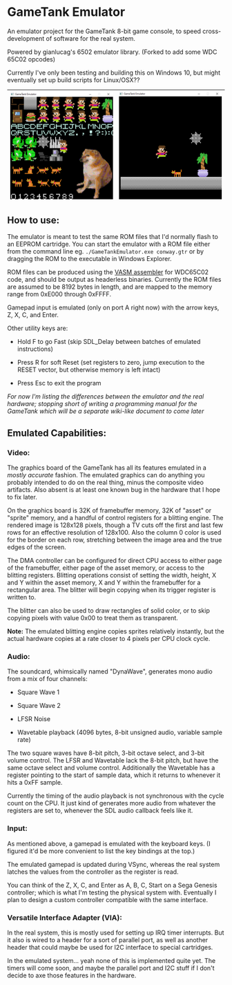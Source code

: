 # GameTank Emulator

An emulator project for the GameTank 8-bit game console, to speed cross-development of software for the real system.

Powered by gianlucag's 6502 emulator library. (Forked to add some WDC 65C02 opcodes)

Currently I've only been testing and building this on Windows 10, but might eventually set up build scripts for Linux/OSX??

| ![displaying a whole sprite sheet](img/spritesheet.PNG) | ![a simple platform game scene](img/simplelevel.PNG) |
|-----------------|--------------------|

## How to use:
The emulator is meant to test the same ROM files that I'd normally flash to an EEPROM cartridge. You can start the emulator with a ROM file
either from the command line eg. `./GameTankEmulator.exe conway.gtr` or by dragging the ROM to the executable in Windows Explorer.

ROM files can be produced using the [VASM assembler](http://sun.hasenbraten.de/vasm/) for WDC65C02 code, and should be output as headerless binaries. Currently the ROM files are assumed to be 8192 bytes in length, and are mapped to the memory range from 0xE000 through 0xFFFF.

Gamepad input is emulated (only on port A right now) with the arrow keys, Z, X, C, and Enter.

Other utility keys are:

* Hold F to go Fast (skip SDL_Delay between batches of emulated instructions)

* Press R for soft Reset (set registers to zero, jump execution to the RESET vector, but otherwise memory is left intact)

* Press Esc to exit the program

_For now I'm listing the differences between the emulator and the real hardware; stopping short of writing a programming manual for the GameTank which will be a separate wiki-like document to come later_

## Emulated Capabilities:

### Video:

The graphics board of the GameTank has all its features emulated in a _mostly accurate_ fashion. The emulated graphics can do anything you probably intended to do on the real thing, minus the composite video artifacts. Also absent is at least one known bug in the hardware that I hope to fix later.

On the graphics board is 32K of framebuffer memory, 32K of "asset" or "sprite" memory, and a handful of control registers for a blitting engine. The rendered image is 128x128 pixels, though a TV cuts off the first and last few rows for an effective resolution of 128x100. Also the column 0 color is used for the border on each row, stretching between the image area and the true edges of the screen.

The DMA controller can be configured for direct CPU access to either page of the framebuffer, either page of the asset memory, or access to the blitting registers. Blitting operations consist of setting the width, height, X and Y within the asset memory, X and Y within the framebuffer for a rectangular area. The blitter will begin copying when its trigger register is written to.

The blitter can also be used to draw rectangles of solid color, or to skip copying pixels with value 0x00 to treat them as transparent.

**Note:** The emulated blitting engine copies sprites relatively instantly, but the actual hardware copies at a rate closer to 4 pixels per CPU clock cycle.

### Audio:

The soundcard, whimsically named "DynaWave", generates mono audio from a mix of four channels:

* Square Wave 1

* Square Wave 2

* LFSR Noise

* Wavetable playback (4096 bytes, 8-bit unsigned audio, variable sample rate)

The two square waves have 8-bit pitch, 3-bit octave select, and 3-bit volume control. The LFSR and Wavetable lack the 8-bit pitch, but have the same octave select and volume control. Additionally the Wavetable has a register pointing to the start of sample data, which it returns to whenever it hits a 0xFF sample.

Currently the timing of the audio playback is not synchronous with the cycle count on the CPU. It just kind of generates more audio from whatever the registers are set to, whenever the SDL audio callback feels like it.

### Input:

As mentioned above, a gamepad is emulated with the keyboard keys. (I figured it'd be more convenient to list the key bindings at the top.)

The emulated gamepad is updated during VSync, whereas the real system latches the values from the controller as the register is read.

You can think of the Z, X, C, and Enter as A, B, C, Start on a Sega Genesis controller; which is what I'm testing the physical system with. Eventually I plan to design a custom controller compatible with the same interface.
### Versatile Interface Adapter (VIA):

In the real system, this is mostly used for setting up IRQ timer interrupts. But it also is wired to a header for a sort of parallel port, as well as another header that could maybe be used for I2C interface to special cartridges.

In the emulated system... yeah none of this is implemented quite yet. The timers will come soon, and maybe the parallel port and I2C stuff if I don't decide to axe those features in the hardware.

